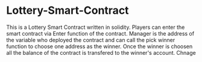 # Lottery-Smart-Contract
This is a Lottery Smart Contract written in solidity.
Players can enter the smart contract via Enter function of the contract.
Manager is the address of the variable who deployed the contract and can call the pick winner function to choose one address as the winner.
Once the winner is choosen all the balance of the contract is transfered to the winner's account.
Chnage